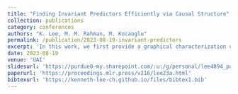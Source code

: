 ```yaml
---
title: "Finding Invariant Predictors Efficiently via Causal Structure"
collection: publications
category: conferences
authors: "K. Lee, M. M. Rahman, M. Kocaoglu"
permalink: /publication/2023-08-19-invariant-predictors
excerpt: 'In this work, we first provide a graphical characterization of the identifiability of conditional causal queries. Next, we leverage this characterization together with a greedy search step to develop a polynomial-time algorithm for finding invariant predictors using the causal graph. Given the correct causal graph, our method is guaranteed to find at least one invariant predictor, if it exists. We show that our proposed algorithm can significantly reduce the run-time both in simulated and semi-synthetic data experiments and have predictive performance that is comparable to the existing work that runs in exponential time.'
date: 2023-08-19
venue: 'UAI'
slidesurl: 'https://purdue0-my.sharepoint.com/:u:/g/personal/lee4094_purdue_edu/EdoeoYGpATdGlujMvnL--mgBvZaHDKpcUDxrGS4ChiwNCw?e=XDf0id'
paperurl: 'https://proceedings.mlr.press/v216/lee23a.html'
bibtexurl: 'https://kenneth-lee-ch.github.io/files/bibtex1.bib'
---
```

